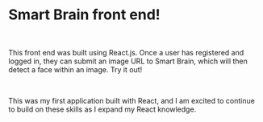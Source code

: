 <h1> Smart Brain front end! </h1>
<br>
<p>This front end was built using React.js. Once a user has registered and logged in, they can submit an image URL to Smart Brain, which will then detect a face within an image. Try it out!</p>
<br>
<p>This was my first application built with React, and I am excited to continue to build on these skills as I expand my React knowledge.</p>
